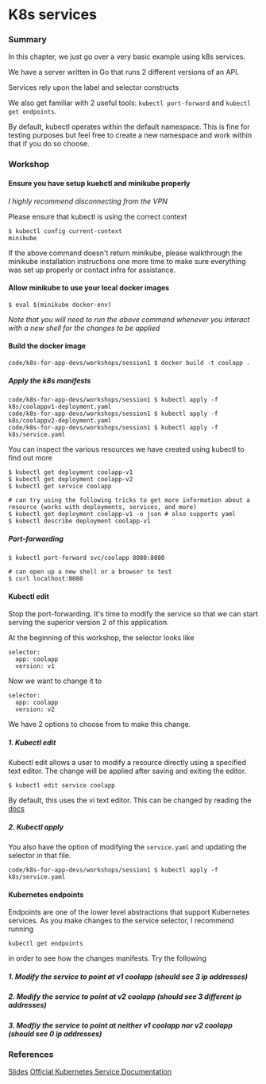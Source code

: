 # K8s services

### Summary

In this chapter, we just go over a very basic example using k8s services.

We have a server written in Go that runs 2 different versions of an API.

Services rely upon the label and selector constructs

We also get familiar with 2 useful tools: `kubectl port-forward` and `kubectl get endpoints`.

By default, kubectl operates within the default namespace. This is fine for testing purposes but feel free to create a new namespace and work within that if you do so choose.

### Workshop

#### Ensure you have setup kuebctl and minikube properly

_I highly recommend disconnecting from the VPN_

Please ensure that kubectl is using the correct context

```
$ kubectl config current-context
minikube
```

If the above command doesn't return minikube, please walkthrough the minikube installation instructions one more time to make sure everything was set up properly or contact infra for assistance.

#### Allow minikube to use your local docker images

```
$ eval $(minikube docker-env)
```

_Note that you will need to run the above command whenever you interact with a new shell for the changes to be applied_

#### Build the docker image

```
code/k8s-for-app-devs/workshops/session1 $ docker build -t coolapp .
```


##### Apply the k8s manifests

```
code/k8s-for-app-devs/workshops/session1 $ kubectl apply -f k8s/coolappv1-deployment.yaml
code/k8s-for-app-devs/workshops/session1 $ kubectl apply -f k8s/coolappv2-deployment.yaml
code/k8s-for-app-devs/workshops/session1 $ kubectl apply -f k8s/service.yaml
```


You can inspect the various resources we have created using kubectl to find out more

```
$ kubectl get deployment coolapp-v1
$ kubectl get deployment coolapp-v2
$ kubectl get service coolapp

# can try using the following tricks to get more information about a resource (works with deployments, services, and more)
$ kubectl get deployment coolapp-v1 -o json # also supports yaml
$ kubectl describe deployment coolapp-v1
```

##### Port-forwarding

```
$ kubectl port-forward svc/coolapp 8080:8080

# can open up a new shell or a browser to test
$ curl localhost:8080
```

#### Kubectl edit
Stop the port-forwarding. It's time to modify the service so that we can start serving the superior version 2 of this application.

At the beginning of this workshop, the selector looks like

```
selector:
  app: coolapp
  version: v1
```

Now we want to change it to
```
selector:
  app: coolapp
  version: v2
```

We have 2 options to choose from to make this change.

##### 1. Kubectl edit

Kubectl edit allows a user to modify a resource directly using a specified text editor. The change will be applied after saving and exiting the editor.

```
$ kubectl edit service coolapp
```

By default, this uses the vi text editor. This can be changed by reading the [docs](https://github.com/fabric8io/kansible/blob/master/vendor/k8s.io/kubernetes/docs/user-guide/kubectl/kubectl_edit.md)

##### 2. Kubectl apply

You also have the option of modifying the `service.yaml` and updating the selector in that file.

```
code/k8s-for-app-devs/workshops/session1 $ kubectl apply -f k8s/service.yaml
```


#### Kubernetes endpoints

Endpoints are one of the lower level abstractions that support Kubernetes services. As you make changes to the service selector, I recommend running

```
kubectl get endpoints
```

in order to see how the changes manifests. Try the following
##### 1. Modify the service to point at v1 coolapp (should see 3 ip addresses)
##### 2. Modify the service to point at v2 coolapp (should see 3 different ip addresses)
##### 3. Modfiy the service to point at neither v1 coolapp nor v2 coolapp (should see 0 ip addresses)

### References
[Slides](https://docs.google.com/presentation/d/1mVbpLJBFMgk3w6gSJ9m2OsGTGC-RQATaKYEf_az_s9s/edit#slide=id.gc6f919934_0_0)
[Official Kubernetes Service Documentation](https://kubernetes.io/docs/concepts/services-networking/service/)
